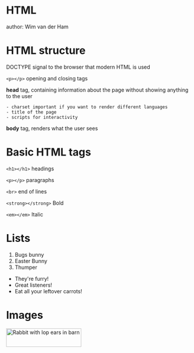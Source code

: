 HTML
========================================================
author: Wim van der Ham

HTML structure
========================================================

DOCTYPE signal to the browser that modern HTML is used

`<p></p>` opening and closing tags

**head** tag, containing information about the page without showing anything to the user
	
	- charset important if you want to render different languages
	- title of the page
	- scripts for interactivity

**body** tag, renders what the user sees

Basic HTML tags
========================================================

`<h1></h1>` headings

`<p></p>` paragraphs

`<br>` end of lines

`<strong></strong>` Bold

`<em></em>` Italic

Lists
========================================================

<ol>
    <li>Bugs bunny</li>
    <li>Easter Bunny</li>
    <li>Thumper</li>
</ol>

<ul>
    <li>They're furry!</li>
    <li>Great listeners!</li>
    <li>Eat all your leftover carrots!</li>
</ul>

Images
========================================================

<img src="https://www.kasandbox.org/programming-images/animals/rabbit.png" alt="Rabbit with lop ears in barn" width="203" height="50"> 